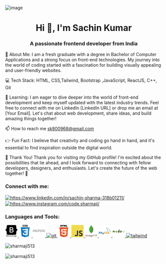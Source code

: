 ![image](https://github.com/Sharmaji513/Sharmaji513/assets/66481063/13b715e4-f432-435d-be1e-4bf0282249b7)


<h1 align="center">Hi 👋, I'm Sachin Kumar</h1>
<h3 align="center">A passionate frontend developer from India</h3>
<img align="right" width="400" src="https://cdn.dribbble.com/users/1162077/screenshots/3848914/programmer.gif" alt="">


🚀 About Me:
I am a fresh graduate with a degree in  Bachelor of Computer Applications  and a strong focus on front-end technologies. My journey into the world of coding started with a fascination for building visually appealing and user-friendly websites. 

💻 Tech Stack:
HTML, CSS,Tailwind, Bootstrap ,JavaScript, ReactJS,  C++, Git

🌱 Learning:
I am eager to dive deeper into the world of front-end development and keep myself updated with the latest industry trends.
Feel free to connect with me on LinkedIn [LinkedIn URL] or drop me an email at [Your Email]. Let's chat about web development, share ideas, and build amazing things together!

📫 How to reach me sk800968@gmail.com

👉 Fun Fact: I believe that creativity and coding go hand in hand, and it's essential to find inspiration outside the digital world.

🙏 Thank You!
Thank you for visiting my GitHub profile! I'm excited about the possibilities that lie ahead, and I look forward to connecting with fellow developers, designers, and enthusiasts. Let's create the future of the web together! 🚀


<h3 align="left">Connect with me:</h3>
<p align="left">
<a href="https://linkedin.com/in/https://www.linkedin.com/in/sachin-sharma-318b01211/" target="blank"><img align="center" src="https://raw.githubusercontent.com/rahuldkjain/github-profile-readme-generator/master/src/images/icons/Social/linked-in-alt.svg" alt="https://www.linkedin.com/in/sachin-sharma-318b01211/" height="30" width="40" /></a>
<a href="https://instagram.com/https://www.instagram.com/code.sharmaji/" target="blank"><img align="center" src="https://raw.githubusercontent.com/rahuldkjain/github-profile-readme-generator/master/src/images/icons/Social/instagram.svg" alt="https://www.instagram.com/code.sharmaji/" height="30" width="40" /></a>
</p>

<h3 align="left">Languages and Tools:</h3>
<p align="left"> <a href="https://getbootstrap.com" target="_blank" rel="noreferrer"> <img src="https://raw.githubusercontent.com/devicons/devicon/master/icons/bootstrap/bootstrap-plain-wordmark.svg" alt="bootstrap" width="40" height="40"/> </a> <a href="https://www.w3schools.com/css/" target="_blank" rel="noreferrer"> <img src="https://raw.githubusercontent.com/devicons/devicon/master/icons/css3/css3-original-wordmark.svg" alt="css3" width="40" height="40"/> </a> <a href="https://expressjs.com" target="_blank" rel="noreferrer"> <img src="https://raw.githubusercontent.com/devicons/devicon/master/icons/express/express-original-wordmark.svg" alt="express" width="40" height="40"/> </a> <a href="https://git-scm.com/" target="_blank" rel="noreferrer"> <img src="https://www.vectorlogo.zone/logos/git-scm/git-scm-icon.svg" alt="git" width="40" height="40"/> </a> <a href="https://www.w3.org/html/" target="_blank" rel="noreferrer"> <img src="https://raw.githubusercontent.com/devicons/devicon/master/icons/html5/html5-original-wordmark.svg" alt="html5" width="40" height="40"/> </a> <a href="https://developer.mozilla.org/en-US/docs/Web/JavaScript" target="_blank" rel="noreferrer"> <img src="https://raw.githubusercontent.com/devicons/devicon/master/icons/javascript/javascript-original.svg" alt="javascript" width="40" height="40"/> </a> <a href="https://www.mongodb.com/" target="_blank" rel="noreferrer"> <img src="https://raw.githubusercontent.com/devicons/devicon/master/icons/mongodb/mongodb-original-wordmark.svg" alt="mongodb" width="40" height="40"/> </a> <a href="https://www.mysql.com/" target="_blank" rel="noreferrer"> <img src="https://raw.githubusercontent.com/devicons/devicon/master/icons/mysql/mysql-original-wordmark.svg" alt="mysql" width="40" height="40"/> </a> <a href="https://nodejs.org" target="_blank" rel="noreferrer"> <img src="https://raw.githubusercontent.com/devicons/devicon/master/icons/nodejs/nodejs-original-wordmark.svg" alt="nodejs" width="40" height="40"/> </a> <a href="https://tailwindcss.com/" target="_blank" rel="noreferrer"> <img src="https://www.vectorlogo.zone/logos/tailwindcss/tailwindcss-icon.svg" alt="tailwind" width="40" height="40"/> </a> </p>

<p><img align="center" src="https://github-readme-stats.vercel.app/api/top-langs?username=sharmaji513&show_icons=true&locale=en&layout=compact" alt="sharmaji513" /></p>

<p><img align="center" src="https://github-readme-streak-stats.herokuapp.com/?user=sharmaji513&" alt="sharmaji513" /></p>
